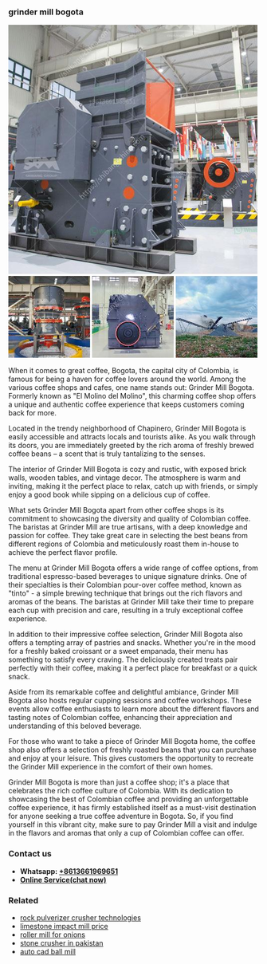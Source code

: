 <h3>grinder mill bogota</h3><img src='1702953261.jpg' alt=''><p>When it comes to great coffee, Bogota, the capital city of Colombia, is famous for being a haven for coffee lovers around the world. Among the various coffee shops and cafes, one name stands out: Grinder Mill Bogota. Formerly known as "El Molino del Molino", this charming coffee shop offers a unique and authentic coffee experience that keeps customers coming back for more.</p><p>Located in the trendy neighborhood of Chapinero, Grinder Mill Bogota is easily accessible and attracts locals and tourists alike. As you walk through its doors, you are immediately greeted by the rich aroma of freshly brewed coffee beans – a scent that is truly tantalizing to the senses.</p><p>The interior of Grinder Mill Bogota is cozy and rustic, with exposed brick walls, wooden tables, and vintage decor. The atmosphere is warm and inviting, making it the perfect place to relax, catch up with friends, or simply enjoy a good book while sipping on a delicious cup of coffee.</p><p>What sets Grinder Mill Bogota apart from other coffee shops is its commitment to showcasing the diversity and quality of Colombian coffee. The baristas at Grinder Mill are true artisans, with a deep knowledge and passion for coffee. They take great care in selecting the best beans from different regions of Colombia and meticulously roast them in-house to achieve the perfect flavor profile.</p><p>The menu at Grinder Mill Bogota offers a wide range of coffee options, from traditional espresso-based beverages to unique signature drinks. One of their specialties is their Colombian pour-over coffee method, known as "tinto" - a simple brewing technique that brings out the rich flavors and aromas of the beans. The baristas at Grinder Mill take their time to prepare each cup with precision and care, resulting in a truly exceptional coffee experience.</p><p>In addition to their impressive coffee selection, Grinder Mill Bogota also offers a tempting array of pastries and snacks. Whether you're in the mood for a freshly baked croissant or a sweet empanada, their menu has something to satisfy every craving. The deliciously created treats pair perfectly with their coffee, making it a perfect place for breakfast or a quick snack.</p><p>Aside from its remarkable coffee and delightful ambiance, Grinder Mill Bogota also hosts regular cupping sessions and coffee workshops. These events allow coffee enthusiasts to learn more about the different flavors and tasting notes of Colombian coffee, enhancing their appreciation and understanding of this beloved beverage.</p><p>For those who want to take a piece of Grinder Mill Bogota home, the coffee shop also offers a selection of freshly roasted beans that you can purchase and enjoy at your leisure. This gives customers the opportunity to recreate the Grinder Mill experience in the comfort of their own homes.</p><p>Grinder Mill Bogota is more than just a coffee shop; it's a place that celebrates the rich coffee culture of Colombia. With its dedication to showcasing the best of Colombian coffee and providing an unforgettable coffee experience, it has firmly established itself as a must-visit destination for anyone seeking a true coffee adventure in Bogota. So, if you find yourself in this vibrant city, make sure to pay Grinder Mill a visit and indulge in the flavors and aromas that only a cup of Colombian coffee can offer.</p><h3>Contact us</h3><ul><li><strong>Whatsapp:&nbsp;<a href="https://wa.me/8613661969651">+8613661969651</a></strong></li><li><a href="https://swt.shibang-china.com/?git&amp;zhl&amp;grinder mill bogota"><strong>Online Service(chat now)</strong></a></li></ul><h3>Related</h3><ul><li><a href='rock pulverizer crusher technologies.md'>rock pulverizer crusher technologies</a></li><li><a href='limestone impact mill price.md'>limestone impact mill price</a></li><li><a href='roller mill for onions.md'>roller mill for onions</a></li><li><a href='stone crusher in pakistan.md'>stone crusher in pakistan</a></li><li><a href='auto cad ball mill.md'>auto cad ball mill</a></li></ul>